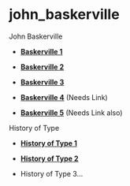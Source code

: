 # john_baskerville

John Baskerville

- **[Baskerville 1](https://github.com/BenTurnerIxD/john_baskerville/blob/gh-pages/baskerville1.html)**   

- **[Baskerville 2](https://github.com/BenTurnerIxD/john_baskerville/blob/gh-pages/baskerville2.html)**

- **[Baskerville 3](https://github.com/BenTurnerIxD/john_baskerville/blob/gh-pages/baskerville3.html)**

- **[Baskerville 4](https://github.com/BenTurnerIxD/john_baskerville/blob/gh-pages/baskerville3.html)**
(Needs Link)

- **[Baskerville 5](https://github.com/BenTurnerIxD/john_baskerville/blob/gh-pages/baskerville3.html)**
(Needs Link also)




History of Type

- **[History of Type 1](https://github.com/BenTurnerIxD/john_baskerville/blob/gh-pages/History%20of%20Type.html)**  

- **[History of Type 2](https://github.com/BenTurnerIxD/john_baskerville/blob/gh-pages/History_of_Type2.html)**  


- History of Type 3…